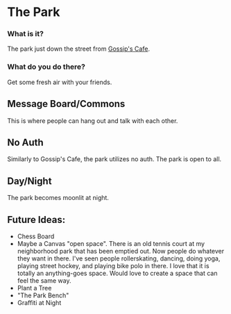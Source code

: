 # The Park

### What is it?
The park just down the street from [Gossip's Cafe](https://gossips.cafe). 

### What do you do there?
Get some fresh air with your friends.

## Message Board/Commons
This is where people can hang out and talk with each other.

## No Auth
Similarly to Gossip's Cafe, the park utilizes no auth. The park is open to all.

## Day/Night
The park becomes moonlit at night.

## Future Ideas:
  - Chess Board
  - Maybe a Canvas "open space". There is an old tennis court at my neighborhood park that has been emptied out. Now people do whatever they want in there. I've seen people rollerskating, dancing, doing yoga, playing street hockey, and playing bike polo in there. I love that it is totally an anything-goes space. Would love to create a space that can feel the same way.
  - Plant a Tree
  - "The Park Bench" 
  - Graffiti at Night
